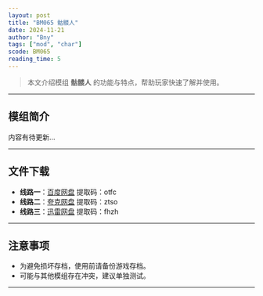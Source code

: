 ```yaml
---
layout: post
title: "BM065 骷髅人"
date: 2024-11-21
author: "Bny"
tags: ["mod", "char"]
scode: BM065
reading_time: 5
---
```


> 本文介绍模组 **骷髅人** 的功能与特点，帮助玩家快速了解并使用。

---

## 模组简介

内容有待更新...

---


## 文件下载
- **线路一**：[百度网盘](https://pan.baidu.com/s/1S9LLf0yR_fz6jOQZBSlOtA?pwd=otfc)  提取码：otfc  
- **线路二**：[夸克网盘](https://pan.quark.cn/s/838a4ff9bddf?pwd=ztso)  提取码：ztso  
- **线路三**：[迅雷网盘](https://pan.xunlei.com/s/VOCCbbSsR7_eTnbaDSXDWr7IA1?pwd=fhzh)  提取码：fhzh  

---

## 注意事项
- 为避免损坏存档，使用前请备份游戏存档。
- 可能与其他模组存在冲突，建议单独测试。

---

